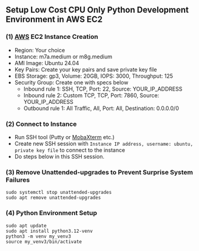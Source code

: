 ## Setup Low Cost CPU Only Python Development Environment in AWS EC2

### (1) [AWS](https://aws.amazon.com/) EC2 Instance Creation
- Region: Your choice
- Instance: m7a.medium or m8g.medium
- AMI Image: Ubuntu 24.04
- Key Pairs: Create your key pairs and save private key file
- EBS Storage: gp3, Volume: 20GB, IOPS: 3000, Throughput: 125
- Security Group: Create one with specs below
  - Inbound rule 1: SSH, TCP, Port: 22, Source: YOUR_IP_ADDRESS
  - Inbound rule 2: Custom TCP, TCP, Port: 7860, Source: YOUR_IP_ADDRESS
  - Outbound rule 1: All Traffic, All, Port: All, Destination: 0.0.0.0/0

### (2) Connect to Instance
- Run SSH tool (Putty or [MobaXterm](https://mobaxterm.mobatek.net/) etc.)
- Create new SSH session with `Instance IP address, username: ubuntu, private key file` to connect to the instance
- Do steps below in this SSH session.

### (3) Remove Unattended-upgrades to Prevent Surprise System Failures
```
sudo systemctl stop unattended-upgrades
sudo apt remove unattended-upgrades
```

### (4) Python Environment Setup
```
sudo apt update
sudo apt install python3.12-venv
python3 -m venv my_venv3
source my_venv3/bin/activate
```
